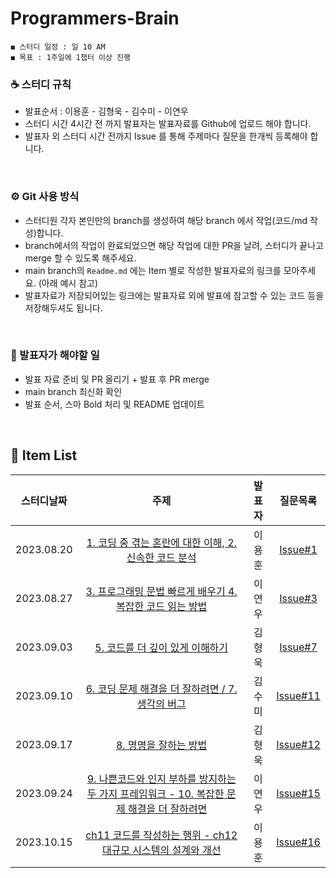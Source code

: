 # Programmers-Brain
    ◼︎ 스터디 일정 : 일 10 AM
    ◼︎ 목표 : 1주일에 1챕터 이상 진행

    
### ☕️ 스터디 규칙
- 발표순서 : 이용훈 - 김형욱 - 김수미 - 이연우
- 스터디 시간 4시간 전 까지 발표자는 발표자료를 Github에 업로드 해야 합니다.
- 발표자 외 스터디 시간 전까지 Issue 를 통해 주제마다 질문을 한개씩 등록해야 합니다.
<br>

### ⚙️ Git 사용 방식
- 스터디원 각자 본인만의 branch를 생성하여 해당 branch 에서 작업(코드/md 작성)합니다.
- branch에서의 작업이 완료되었으면 해당 작업에 대한 PR을 날려, 스터디가 끝나고 merge 할 수 있도록 해주세요.
- main branch의 `Readme.md` 에는 Item 별로 작성한 발표자료의 링크를 모아주세요. (아래 예시 참고)
- 발표자료가 저장되어있는 링크에는 발표자료 외에 발표에 참고할 수 있는 코드 등을 저장해두셔도 됩니다.
<br>

### 📌 발표자가 해야할 일
- 발표 자료 준비 및 PR 올리기 + 발표 후 PR merge
- main branch 최신화 확인
- 발표 순서, 스마 Bold 처리 및 README 업데이트
<br>


## 🍄 Item List
|   스터디날짜    | 주제 | 발표자 |    질문목록 |
|:----------:|:---:|:----------:|:----------:|
| 2023.08.20 | [1. 코딩 중 겪는 혼란에 대한 이해, 2. 신속한 코드 분석](https://github.com/Dev-Prison/Programmers-Brain/pull/2) | 이용훈 | [Issue#1](https://github.com/Dev-Prison/Programmers-Brain/issues/1) |
| 2023.08.27 | [3. 프로그래밍 문법 빠르게 배우기 4. 복잡한 코드 읽는 방법](https://github.com/Dev-Prison/Programmers-Brain/blob/main/ynoolee/ch3_ch4.md) | 이연우 | [Issue#3](https://github.com/Dev-Prison/Programmers-Brain/issues/3) |
| 2023.09.03 | [5. 코드를 더 깊이 있게 이해하기](https://morning-paprika-8fa.notion.site/ecfe0a2bb50a4d6393a3921205728383?pvs=4) | 김형욱 | [Issue#7](https://github.com/Dev-Prison/Programmers-Brain/issues/7) |
| 2023.09.10 | [6. 코딩 문제 해결을 더 잘하려면 / 7. 생각의 버그](https://kimsumi.notion.site/CH-6-CH-7-7801eee4507b495781c6b4b44222b3a8) | 김수미 | [Issue#11](https://github.com/Dev-Prison/Programmers-Brain/issues/11) |
| 2023.09.17 | [8. 명명을 잘하는 방법](https://morning-paprika-8fa.notion.site/4be017d7e94d4aff856b124e2f3fab44?pvs=4) | 김형욱 | [Issue#12](https://github.com/Dev-Prison/Programmers-Brain/issues/12) |
| 2023.09.24 | [9. 나쁜코드와 인지 부하를 방지하는 두 가지 프레임워크 - 10. 복잡한 문제 해결을 더 잘하려면](https://github.com/Dev-Prison/Programmers-Brain/blob/main/ynoolee/ch9_10.md) | 이연우 | [Issue#15](https://github.com/Dev-Prison/Programmers-Brain/issues/15) |
| 2023.10.15 | [ch11 코드를 작성하는 행위 - ch12 대규모 시스템의 설계와 개선](https://github.com/Dev-Prison/Programmers-Brain/blob/main/Yonghoon/11%2C12%EC%9E%A5.md) | 이용훈 | [Issue#16](https://github.com/Dev-Prison/Programmers-Brain/issues/16) |




